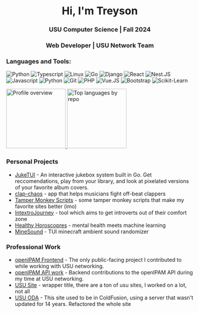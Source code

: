 <h1 align="center">Hi, I'm Treyson</h1>
<h3 align="center">USU Computer Science | Fall 2024</h3>
<h3 align="center">Web Developer | USU Network Team</h3>

<h3 align="left">Languages and Tools:</h3>

![Python](https://img.shields.io/badge/-Python-black?style=flat&logo=Python&logoColor=FFE17E)
![Typescript](https://img.shields.io/badge/-Typescript-black?style=flat&logo=Typescript)
![Linux](https://img.shields.io/badge/-Linux-black?style=flat&logo=Linux&logoColor=FFFFFF)
![Go](https://img.shields.io/badge/-Go-black?style=flat&logo=Go&logoColor=00ADD8)
![Django](https://img.shields.io/badge/-Django-black?style=flat&logo=Django&logoColor=20AA76)
![React](https://img.shields.io/badge/-React-black?style=flat&logo=React)
![Nest.JS](https://img.shields.io/badge/-nestjs-black?style=flat&logo=nestjs&logoColor=20AA76)
![Javascript](https://img.shields.io/badge/-Javascript-black?style=flat&logo=Javascript)
![Python](https://img.shields.io/badge/-Python-black?style=flat&logo=Python)
![Git](https://img.shields.io/badge/-Git-black?style=flat&logo=Git)
![PHP](https://img.shields.io/badge/-PHP-black?style=flat&logo=PHP)
![Vue.JS](https://img.shields.io/badge/-Vue.JS-black?style=flat&logo=vuedotjs)
![Bootstrap](https://img.shields.io/badge/-Bootstrap-black?style=flat&logo=Bootstrap)
![Scikit-Learn](https://img.shields.io/badge/-Scikit_Learn-black?style=flat&logo=scikit-learn)

<p>
<a display="inline" target="_blank" href="http://github-profile-summary-cards.vercel.app/api/cards/profile-details?username=treyson-grange&theme=aura_dark">
    <img alt="Profile overview" src="http://github-profile-summary-cards.vercel.app/api/cards/profile-details?username=treyson-grange&theme=aura_dark" height="160">
</a>

<a display="inline" target="_blank" href="http://github-profile-summary-cards.vercel.app/api/cards/repos-per-language?username=treyson-grange&theme=aura_dark">
    <img alt="Top languages by repo" src="http://github-profile-summary-cards.vercel.app/api/cards/repos-per-language?username=treyson-grange&theme=aura_dark" height="160">
</a>
</p>

<h3>Personal Projects</h3>
  <ul>
    <li><a href="https://github.com/Treyson-Grange/jukeTUI">JukeTUI</a> - An interactive jukebox system built in Go. Get reccomendations, play from your library, and look at pixelated versions of your favorite album covers.</li>
    <li><a href="https://github.com/Treyson-Grange/clap-chaos">clap-chaos</a> - app that helps musicians fight off-beat clappers</li>
    <li><a href="https://github.com/Treyson-Grange/TM-Scripts">Tamper Monkey Scripts</a> - some tamper monkey scripts that make my favorite sites better (imo)</li>
    <li><a href="https://github.com/Treyson-Grange/IntextroJourney">IntextroJourney</a> - tool which aims to get introverts out of their comfort zone</li>
    <li><a href="https://github.com/bethChris/HealthyHoroscopes">Healthy Horoscopres</a> - mental health meets machine learning</li>
    <li><a href="https://github.com/Treyson-Grange/MineSound">MineSound</a> - TUI minecraft ambient sound randomizer</li>
  </ul>

<h3>Professional Work</h3>
<ul>
  <li>
  <a href="https://github.com/Treyson-Grange/openipam-react-frontend">openIPAM Frontend</a> - 
  The only public-facing project I contributed to while working with USU networking.
</li>
<li>
  <a href="https://github.com/Treyson-Grange/django-openipam">openIPAM API work</a> - 
  Backend contributions to the openIPAM API during my time at USU networking.
</li>

  <li><a href="usu.edu">USU Site</a> - wrapper title, there are a ton of usu sites, I worked on a lot, not all</li>
  <li><a href="https://www.usu.edu/oda/">USU ODA</a> - This site used to be in ColdFusion, using a server that wasn't updated for 14 years. Refactored the whole site</li>
</ul>
